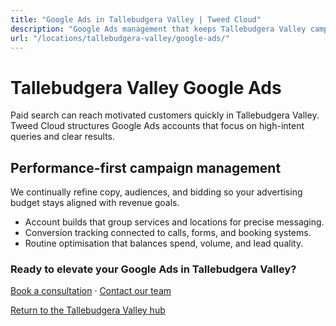 ```yaml
---
title: "Google Ads in Tallebudgera Valley | Tweed Cloud"
description: "Google Ads management that keeps Tallebudgera Valley campaigns efficient and measurable."
url: "/locations/tallebudgera-valley/google-ads/"
---
```


# Tallebudgera Valley Google Ads

Paid search can reach motivated customers quickly in Tallebudgera Valley. Tweed Cloud structures Google Ads accounts that focus on high-intent queries and clear results.

## Performance-first campaign management

We continually refine copy, audiences, and bidding so your advertising budget stays aligned with revenue goals.

- Account builds that group services and locations for precise messaging.
- Conversion tracking connected to calls, forms, and booking systems.
- Routine optimisation that balances spend, volume, and lead quality.

### Ready to elevate your Google Ads in Tallebudgera Valley?

[Book a consultation](/consultation/) · [Contact our team](/contact/)

[Return to the Tallebudgera Valley hub](/locations/tallebudgera-valley/)
